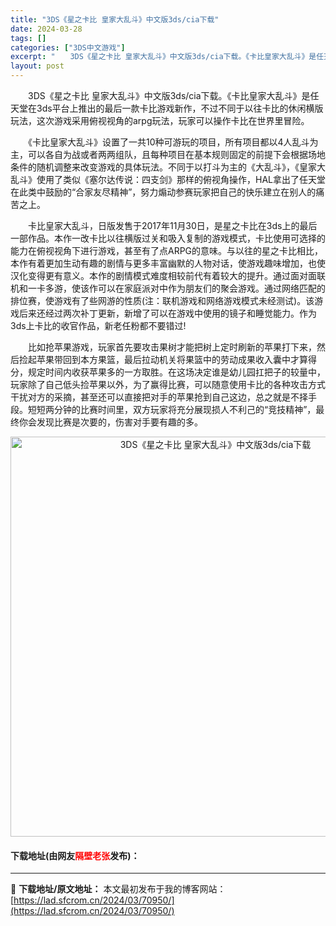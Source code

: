 ```yaml
---
title: "3DS《星之卡比 皇家大乱斗》中文版3ds/cia下载"
date: 2024-03-28
tags: []
categories: ["3DS中文游戏"]
excerpt: "　　3DS《星之卡比 皇家大乱斗》中文版3ds/cia下载。《卡比皇家大乱斗》是任天堂在3ds平台上推出的最后一款卡比游戏新作，不过不同于以往卡比的休闲横版玩法，这次游戏采用俯视视角的arpg玩法，玩家可以操作卡比在世界里冒险。 　　《卡比皇家大乱斗》设置了一共10种可游玩的项目，所有项目都以4人乱&hellip;"
layout: post
---
```


 <p>　　3DS《星之卡比 皇家大乱斗》中文版3ds/cia下载。《卡比皇家大乱斗》是任天堂在3ds平台上推出的最后一款卡比游戏新作，不过不同于以往卡比的休闲横版玩法，这次游戏采用俯视视角的arpg玩法，玩家可以操作卡比在世界里冒险。</p> <p>　　《卡比皇家大乱斗》设置了一共10种可游玩的项目，所有项目都以4人乱斗为主，可以各自为战或者两两组队，且每种项目在基本规则固定的前提下会根据场地条件的随机调整来改变游戏的具体玩法。不同于以打斗为主的《大乱斗》，《皇家大乱斗》使用了类似《塞尔达传说：四支剑》那样的俯视角操作，HAL拿出了任天堂在此类中鼓励的&ldquo;合家友尽精神&rdquo;，努力煽动参赛玩家把自己的快乐建立在别人的痛苦之上。</p> <p>　　卡比皇家大乱斗，日版发售于2017年11月30日，是星之卡比在3ds上的最后一部作品。本作一改卡比以往横版过关和吸入复制的游戏模式，卡比使用可选择的能力在俯视视角下进行游戏，甚至有了点ARPG的意味。与以往的星之卡比相比，本作有着更加生动有趣的剧情与更多丰富幽默的人物对话，使游戏趣味增加，也使汉化变得更有意义。本作的剧情模式难度相较前代有着较大的提升。通过面对面联机和一卡多游，使该作可以在家庭派对中作为朋友们的聚会游戏。通过网络匹配的排位赛，使游戏有了些网游的性质(注：联机游戏和网络游戏模式未经测试)。该游戏后来还经过两次补丁更新，新增了可以在游戏中使用的镜子和睡觉能力。作为3ds上卡比的收官作品，新老任粉都不要错过!</p> <p>　　比如抢苹果游戏，玩家首先要攻击果树才能把树上定时刷新的苹果打下来，然后捡起苹果带回到本方果篮，最后拉动机关将果篮中的劳动成果收入囊中才算得分，规定时间内收获苹果多的一方取胜。在这场决定谁是幼儿园扛把子的较量中，玩家除了自己低头捡苹果以外，为了赢得比赛，可以随意使用卡比的各种攻击方式干扰对方的采摘，甚至还可以直接把对手的苹果抢到自己这边，总之就是不择手段。短短两分钟的比赛时间里，双方玩家将充分展现损人不利己的&ldquo;竞技精神&rdquo;，最终你会发现比赛是次要的，伤害对手要有趣的多。</p> <p align="center"><img align="" border="0" src="https://lad.sfcrom.cn/wp-content/uploads/2024/03/20240328_66054721a3ae0.jpg" width="640" alt="3DS《星之卡比 皇家大乱斗》中文版3ds/cia下载" /></p> <p><h4>下载地址(由网友<font color="red">隔壁老张</font>发布)：</h4></p> 

---
📖 **下载地址/原文地址：** 本文最初发布于我的博客网站：[https://lad.sfcrom.cn/2024/03/70950/](https://lad.sfcrom.cn/2024/03/70950/)
